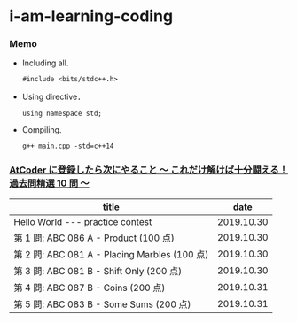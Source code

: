 # i-am-learning-coding

### Memo
- Including all.
  ```
  #include <bits/stdc++.h>
  ```
- Using directive．
  ```
  using namespace std;
  ```
- Compiling.
  ```
  g++ main.cpp -std=c++14
  ```


### [AtCoder に登録したら次にやること ～ これだけ解けば十分闘える！過去問精選 10 問 ～](https://qiita.com/drken/items/fd4e5e3630d0f5859067)

| title                                        | date       |
| -------------------------------------------- | ---------- |
| Hello World --- practice contest             | 2019.10.30 |
| 第 1 問: ABC 086 A - Product (100 点)         | 2019.10.30 |
| 第 2 問: ABC 081 A - Placing Marbles (100 点) | 2019.10.30 |
| 第 3 問: ABC 081 B - Shift Only (200 点)      | 2019.10.30 |
| 第 4 問: ABC 087 B - Coins (200 点)           | 2019.10.31 |
| 第 5 問: ABC 083 B - Some Sums (200 点)       | 2019.10.31 |
